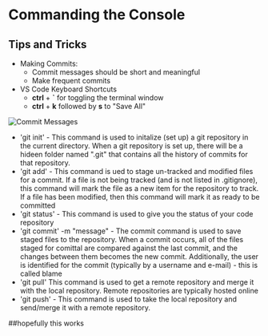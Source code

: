 # Commanding the Console

## Tips and Tricks

- Making Commits:
    - Commit messages should be short and meaningful 
    - Make frequent commits
- VS Code Keyboard Shortcuts
    - **ctrl** + **`** for toggling the terminal window
    - **ctrl** + **k** followed by **s** to "Save All"

![Commit Messages](https://imgs.xkcd.com/comics/git_commit.png)

- 'git init' - This command is used to initalize (set up) a git repository in the current directory.
When a git repository is set up, there will be a hideen folder named ".git" that contains all the history of commits for that
repository.
- 'git add' - This command is ued to stage un-tracked and modified files for a commit. If a file is not being tracked 
(and is not listed in .gitignore), this command will mark the file as a new item for the repository to track.
If a file has been modified, then this command will mark it as ready to be committed
- 'git status' - This command is used to give you the status of your code repository
- 'git commit' -m "message" - The commit command is used to save staged files to the repository. When a commit occurs, 
all of the files staged for comittal are compared against the last commit, and the changes between them becomes the new commit.
Additionally, the user is identified for the commit (typically by a username and e-mail) - this is called blame
- 'git pull' This command is used to get a remote repository and merge it with the local repository.
Remote repositories are typically hosted online
- 'git push' - This command is used to take the local repository and send/merge it with a remote repository.

##hopefully this works 